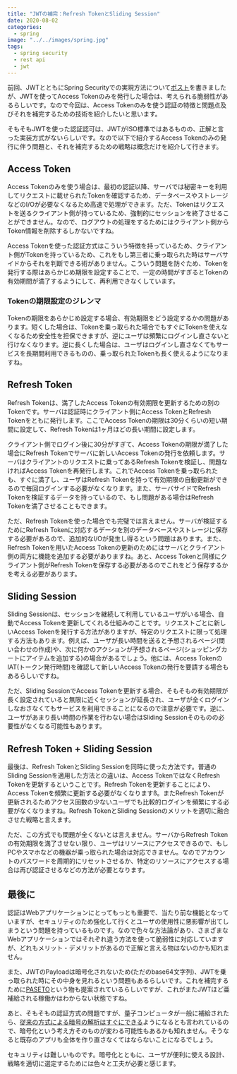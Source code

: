 ```yaml
---
title: "JWTの補完：Refresh TokenとSliding Session"
date: 2020-08-02
categories: 
  - spring
image: "../../images/spring.jpg"
tags:
  - spring security
  - rest api
  - jwt
---
```


前回、JWTとともにSpring Securityでの実現方法について[ポスト](../spring-rest-api-login-with-jwt)を書きましたが、JWTを使ってAccess Tokenのみを発行した場合は、考えられる脆弱性があるらしいです。なので今回は、Access Tokenのみを使う認証の特徴と問題点及びそれを補完するための技術を紹介したいと思います。

そもそもJWTを使った認証認可は、JWTがISO標準ではあるものの、正解と言った実装方式がないらしいです。なので以下で紹介するAccess Tokenのみの発行に伴う問題と、それを補完するための戦略は概念だけを紹介して行きます。

## Access Token

Access Tokenのみを使う場合は、最初の認証以降、サーバでは秘密キーを利用してリクエストに載せられたTokenを確認するため、データベースやストレージなどのI/Oが必要なくなるため高速で処理ができます。ただ、Tokenはリクエストを送るクライアント側が持っているため、強制的にセッションを終了させることができません。なので、ログアウトの処理をするためにはクライアント側からToken情報を削除するしかないですね。

Access Tokenを使った認証方式はこういう特徴を持っているため、クライアント側がTokenを持っているため、これをもし第三者に乗っ取られた時はサーバサイドからそれを判断できる術がありません。こういう問題を防ぐため、Tokenを発行する際はあらかじめ期限を設定することで、一定の時間がすぎるとTokenの有効期間が満了するようにして、再利用できなくしています。

### Tokenの期限設定のジレンマ

Tokenの期限をあらかじめ設定する場合、有効期限をどう設定するかの問題があります。短くした場合は、Tokenを乗っ取られた場合でもすぐにTokenを使えなくなるため安全性を担保できますが、逆にユーザは頻繁にログインし直さないと行けなくなります。逆に長くした場合は、ユーザはログインし直さなくてもサービスを長期間利用できるものの、乗っ取られたTokenも長く使えるようになりますね。

## Refresh Token

Refresh Tokenは、満了したAccess Tokenの有効期限を更新するための別のTokenです。サーバは認証時にクライアント側にAccess TokenとRefresh Tokenをともに発行します。ここでAccess Tokenの期限は30分くらいの短い期間に設定して、Refresh Tokenは1ヶ月ほどの長い期間に設定します。

クライアント側でログイン後に30分がすぎて、Access Tokenの期限が満了した場合にRefresh Tokenでサーバに新しいAccess Tokenの発行を依頼します。サーバはクライアントのリクエストに乗ってあるRefresh Tokenを検証し、問題なければAccess Tokenを再発行します。これでAccess Tokenを乗っ取られたも、すぐに満了し、ユーザはRefresh Tokenを持って有効期限の自動更新ができるので毎回ログインする必要がなくなります。また、サーバサイドでRefresh Tokenを検証するデータを持っているので、もし問題がある場合はRefresh Tokenを満了させることもできます。

ただ、Refresh Tokenを使った場合でも完璧では言えません。サーバが検証するためにRefresh Tokenに対応するデータを別のデータベースやストレージに保存する必要があるので、追加的なI/Oが発生し得るという問題はあります。また、Refresh Tokenを用いたAccess Tokenの更新のためにはサーバとクライアント側の両方に機能を追加する必要がありますね。あと、Access Tokenと同様にクライアント側がRefresh Tokenを保存する必要があるのでこれをどう保存するかを考える必要があります。

## Sliding Session

Sliding Sessionは、セッションを継続して利用しているユーザがいる場合、自動でAccess Tokenを更新してくれる仕組みのことです。リクエストごとに新しいAccess Tokenを発行する方法がありますが、特定のリクエストに限って処理する方法もあります。例えば、ユーザが長い時間を送ると予想されるページ(問い合わせの作成)や、次に何かのアクションが予想されるページ(ショッピングカートにアイテムを追加する)の場合があるでしょう。他には、Access TokenのIAT(トークン発行時間)を確認して新しいAccess Tokenの発行を要請する場合もあるらしいですね。

ただ、Sliding SessionでAccess Tokenを更新する場合、そもそもの有効期限が長く設定されていると無限に近くセッションが延長され、ユーザが全くログインしなおさなくてもサービスを利用できることになるので注意が必要です。逆に、ユーザがあまり長い時間の作業を行わない場合はSliding Sessionそのものの必要性がなくなる可能性もあります。

## Refresh Token + Sliding Session

最後は、Refresh TokenとSliding Sessionを同時に使った方法です。普通のSliding Sessionを適用した方法との違いは、Access TokenではなくRefresh Tokenを更新するということです。Refresh Tokenを更新することにより、Access Tokenを頻繁に更新する必要がなくなりますß。またRefresh Tokenが更新されるためアクセス回数の少ないユーザでも比較的ログインを頻繁にする必要がなくなりますね。Refresh TokenとSliding Sessionのメリットを適切に融合させた戦略と言えます。

ただ、この方式でも問題が全くないとは言えません。サーバからRefresh Tokenの有効期限を満了させない限り、ユーザはリソースにアクセスできるので、もしPCやスマホなどの機器が乗っ取られた場合は対応できません。なのでアカウントのパスワードを周期的にリセットさせるか、特定のリソースにアクセスする場合は再び認証させるなどの方法が必要となります。

## 最後に

認証はWebアプリケーションにとってもっとも重要で、当たり前な機能となっていますが、セキュリティのため強化して行くとユーザの使用性に悪影響が出てしまうという問題を持っているものです。なので色々な方法論があり、さまざまなWebアプリケーションではそれぞれ違う方法を使って脆弱性に対応していますが、どれもメリット・デメリットがあるので正解と言える物はないのかも知れません。

また、JWTのPayloadは暗号化されないため(ただのbase64文字列)、JWTを乗っ取られた時にその中身を見れるという問題もあるらしいです。これを補完するために[PASETO](https://developer.okta.com/blog/2020/07/23/introducing-jpaseto)という物も提案されているらしいですが、これがまたJWTほど亜補給される稼働かはわからない状態ですね。

あと、そもそもの認証方式の問題ですが、量子コンピュータが一般に補給されたら、[従来の方式による暗号の解析はすぐにできる](https://www.nttdata.com/jp/ja/data-insight/2018/0611)ようになるとも言われているので、暗号化という考え方そのものが変わる可能性もあるかも知れません。そうなると既存のアプリも全体を作り直さなくてはならないことになるでしょう。

セキュリティは難しいものです。暗号化とともに、ユーザが便利に使える設計、戦略を適切に選定するためには色々と工夫が必要と感じます。
